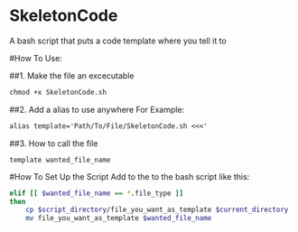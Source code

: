 # SkeletonCode
A bash script that puts a code template where you tell it to

#How To Use:

##1. Make the file an excecutable
```md
chmod +x SkeletonCode.sh
```

##2. Add a alias to use anywhere
For Example:
```md
alias template='Path/To/File/SkeletonCode.sh <<<'
```

##3. How to call the file
```
template wanted_file_name
```

#How To Set Up the Script
Add to the to the bash script like this:
```bash
elif [[ $wanted_file_name == *.file_type ]]
then
    cp $script_directory/file_you_want_as_template $current_directory
    mv file_you_want_as_template $wanted_file_name
```

